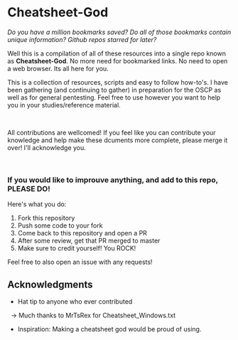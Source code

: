 # Cheatsheet-God

*Do you have a million bookmarks saved? Do all of those bookmarks contain unique information? Github repos starred for later?*


Well this is a compilation of all of these resources into a single repo known as **Cheatsheet-God**. No more need for bookmarked links. No need to open a web browser. Its all here for you.

This is a collection of resources, scripts and easy to follow how-to's. I have been gathering (and continuing to gather) in preparation for the OSCP as well as for general pentesting. Feel free to use however you want to help you in your studies/reference material.

&nbsp;

All contributions are wellcomed! If you feel like you can contribute your knowledge and help make these dcuments more complete, please merge it over! I'll acknowledge you.

&nbsp;

### If you would like to improuve anything, and add to this repo, PLEASE DO!

Here's what you do:

1. Fork this repository
2. Push some code to your fork
3. Come back to this repository and open a PR
4. After some review, get that PR merged to master
5. Make sure to credit yourself! You ROCK!

Feel free to also open an issue with any requests!

## Acknowledgments

* Hat tip to anyone who ever contributed

&nbsp;
-> Much thanks to MrTsRex for Cheatsheet_Windows.txt
&nbsp;

* Inspiration: Making a cheatsheet god would be proud of using. 
